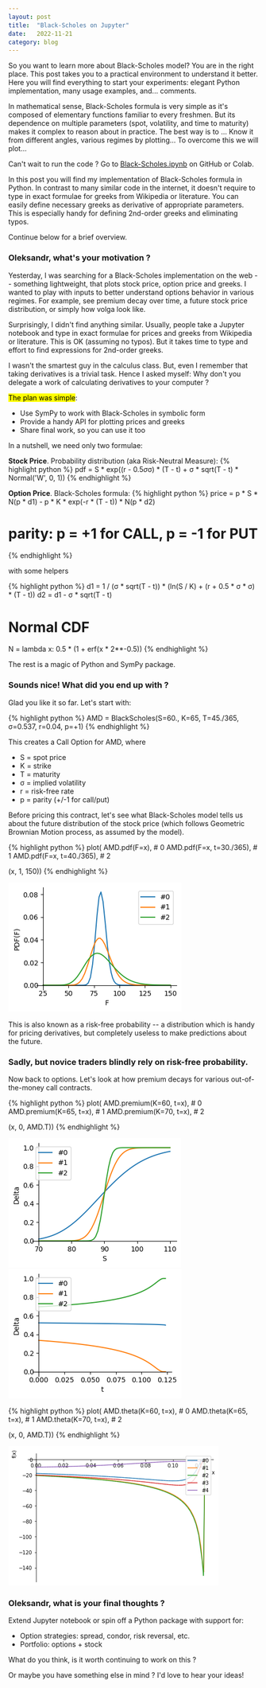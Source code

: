 ```yaml
---
layout: post
title:  "Black-Scholes on Jupyter"
date:   2022-11-21
category: blog
---
```


So you want to learn more about Black-Scholes model? You are in the right place.
This post takes you to a practical
environment to understand it better. Here you will find everything to start your experiments:
elegant Python implementation, many usage examples, and... comments.

In mathematical sense, Black-Scholes formula is very simple as it's composed of elementary
functions familiar to every freshmen. But its dependence on multiple parameters
(spot, volatility, and time to maturity) makes it complex to reason about in practice.
The best way is to ... Know it from different angles, various regimes by plotting...
To overcome this we will plot...

Can't wait to run the code ? Go to <a href="https://github.com/gituliar/gituliar.github.io/blob/main/src/Black-Scholes.ipynb"
target="_blank">Black-Scholes.ipynb</a> on GitHub or Colab.

In this post you will find my implementation of Black-Scholes formula in Python.
In contrast to many similar code in the internet, it doesn't require to type in
exact formulae for greeks from Wikipedia or literature. You can easily define
necessary greeks as derivative of appropriate parameters. This is especially handy
for defining 2nd-order greeks and eliminating typos.

Continue below for a brief overview.

### Oleksandr, what's your motivation ?

Yesterday, I was searching for a Black-Scholes implementation on the web -- something lightweight,
that plots stock price, option price and greeks. I wanted to play with inputs to better
understand options behavior in various regimes. For example, see premium decay over time,
a future stock price distribution, or simply how volga look like.

Surprisingly, I didn't find anything similar. Usually, people take a Jupyter notebook and
type in exact formulae for prices and greeks from Wikipedia or literature. This is OK (assuming
no typos). But it takes time to type and effort to find expressions for 2nd-order greeks.

I wasn't the smartest guy in the calculus class. But, even I remember that taking derivatives
is a trivial task. Hence I asked myself: Why don't you delegate a work of calculating
derivatives to your computer ?

<mark>The plan was simple</mark>:
  - Use SymPy to work with Black-Scholes in symbolic form
  - Provide a handy API for plotting prices and greeks
  - Share final work, so you can use it too


In a nutshell, we need only two formulae:

__Stock Price__. Probability distribution (aka Risk-Neutral Measure):
{% highlight python %}
pdf = S * exp((r - 0.5*σ*σ) * (T - t) + σ * sqrt(T - t) * Normal('W', 0, 1))
{% endhighlight %}

__Option Price__. Black-Scholes formula:
{% highlight python %}
price = p * S * N(p * d1) - p * K * exp(-r * (T - t)) * N(p * d2)
# parity: p = +1 for CALL, p = -1 for PUT
{% endhighlight %}

with some helpers

{% highlight python %}
d1 = 1 / (σ * sqrt(T - t)) * (ln(S / K) + (r + 0.5 * σ * σ) * (T - t))
d2 = d1 - σ * sqrt(T - t)

# Normal CDF
N = lambda x: 0.5 * (1 + erf(x * 2**-0.5))
{% endhighlight %}

The rest is a magic of Python and SymPy package.

### Sounds nice! What did you end up with ?

Glad you like it so far. Let's start with:

{% highlight python %}
AMD = BlackScholes(S=60., K=65, T=45./365, σ=0.537, r=0.04, p=+1)
{% endhighlight %}

This creates a Call Option for AMD, where

  - S = spot price
  - K = strike
  - T = maturity
  - σ = implied volatility
  - r = risk-free rate
  - p = parity (+/-1 for call/put)

Before pricing this contract, let's see what Black-Scholes model tells us about the future distribution
of the stock price (which follows Geometric Brownian Motion process, as assumed by the model).

{% highlight python %}
plot(
  AMD.pdf(F=x),               # 0
  AMD.pdf(F=x, t=30./365),    # 1
  AMD.pdf(F=x, t=40./365),    # 2

  (x, 1, 150))
{% endhighlight %}

<img  src="/img/black-scholes-jupyter/pdf-f.png" class="plot"/>

This is also known as a risk-free probability -- a distribution which is handy for pricing
derivatives, but completely useless to make predictions about the future.

### Sadly, but novice traders blindly rely on risk-free probability.

Now back to options. Let's look at how premium decays for various out-of-the-money
call contracts.


{% highlight python %}
plot(
  AMD.premium(K=60, t=x),  # 0
  AMD.premium(K=65, t=x),  # 1
  AMD.premium(K=70, t=x),  # 2

  (x, 0, AMD.T))
{% endhighlight %}


<img src="/img/black-scholes-jupyter/delta-s.png" class="plot float-left"/>
<img src="/img/black-scholes-jupyter/delta-t.png" class="plot"/>

{% highlight python %}
plot(
  AMD.theta(K=60, t=x),  # 0
  AMD.theta(K=65, t=x),  # 1
  AMD.theta(K=70, t=x),  # 2

  (x, 0, AMD.T))
{% endhighlight %}

<img src="/img/black-scholes/call-theta.png" class="plot"/>

### Oleksandr, what is your final thoughts ?

Extend Jupyter notebook or spin off a Python package with support for:
  * Option strategies: spread, condor, risk reversal, etc.
  * Portfolio: options + stock

What do you think, is it worth continuing to work on this ?

Or maybe you have something else in mind ? I'd love to hear your ideas!